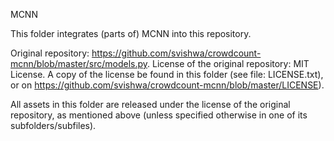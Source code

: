 MCNN

This folder integrates (parts of) MCNN into this repository.

Original repository: https://github.com/svishwa/crowdcount-mcnn/blob/master/src/models.py.
License of the original repository: MIT License.
A copy of the license be found in this folder (see file: LICENSE.txt), or on https://github.com/svishwa/crowdcount-mcnn/blob/master/LICENSE).

All assets in this folder are released under the license of the original repository, as mentioned above (unless specified otherwise in one of its subfolders/subfiles).
